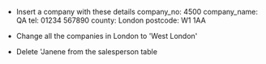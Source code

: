 - Insert a company with these details
company_no: 4500
company_name: QA
tel: 01234 567890
county: London
postcode: W1 1AA

- Change all the companies in London to 'West London'

- Delete  'Janene from the salesperson table